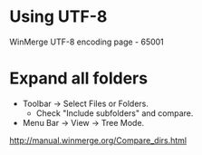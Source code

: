 # Using UTF-8

WinMerge UTF-8 encoding page - 65001

# Expand all folders

* Toolbar -> Select Files or Folders.
  * Check "Include subfolders" and compare.
* Menu Bar -> View -> Tree Mode.

<http://manual.winmerge.org/Compare_dirs.html>
